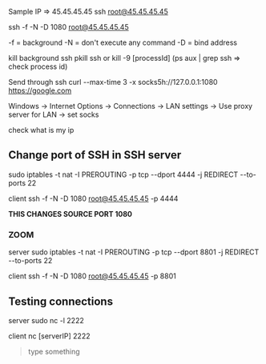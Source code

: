 Sample IP => 45.45.45.45
ssh root@45.45.45.45

ssh -f -N -D 1080 root@45.45.45.45

-f = background
-N = don't execute any command
-D = bind address


kill background ssh
    pkill ssh
        or
    kill -9 [processId]
    (ps aux | grep ssh => check process id)

Send through ssh 
    curl --max-time 3 -x socks5h://127.0.0.1:1080 https://google.com


Windows -> Internet Options -> Connections -> LAN settings -> Use proxy server for LAN -> set socks

check what is my ip

## Change port of SSH in SSH server

sudo iptables -t nat -I PREROUTING -p tcp --dport 4444 -j REDIRECT --to-ports 22

client
ssh -f -N -D 1080 root@45.45.45.45 -p 4444

<b> THIS CHANGES SOURCE PORT 1080 </b>

### ZOOM
server
sudo iptables -t nat -I PREROUTING -p tcp --dport 8801 -j REDIRECT --to-ports 22

client
ssh -f -N -D 1080 root@45.45.45.45 -p 8801

## Testing connections

server
sudo nc -l 2222

client 
nc [serverIP] 2222
> type something



